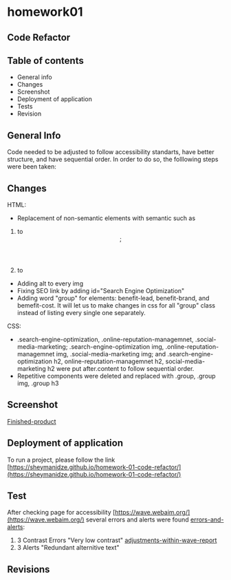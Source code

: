 # homework01
## Code Refactor

## Table of contents

* General info
* Changes
* Screenshot
* Deployment of application
* Tests
* Revision


## General Info
Code needed to be adjusted to follow accessibility standarts, have better structure, and have sequential order. In order to do so, the folllowing steps were been taken:

## Changes

HTML:
* Replacement of non-semantic elements with semantic such as 
1. <div class="header"> to <header class="header">;
2. <div class="footer"> to <footer class="footer">
* Adding alt to every img 
* Fixing SEO link by adding id="Search Engine Optimization"
* Adding word "group" for elements: benefit-lead, benefit-brand, and bemefit-cost. It will let us to make changes in css for all "group" class instead of listing every single one separately.  

CSS:
* .search-engine-optimization, .online-reputation-managemnet, .social-media-marketing; .search-engine-optimization img, .online-reputation-managemnet img, .social-media-marketing img; and .search-engine-optimization h2, online-reputation-managemnet h2, social-media-marketing h2 were put after.content to follow sequential order.
* Repetitive components were deleted and replaced with .group, .group img, .group h3


## Screenshot
 
 [Finished-product](/Users/Anastasia/homework01/assets/images/screencapture-file-Users-Anastasia-homework01-index-html-2021-02-18-15_22_32.png)

## Deployment of application
To run a project, please follow the link [https://sheymanidze.github.io/homework-01-code-refactor/](https://sheymanidze.github.io/homework-01-code-refactor/)

## Test

After checking page for accessibility [https://wave.webaim.org/](https://wave.webaim.org/) several errors and alerts were found [errors-and-alerts](./assets/images/errors-and-alerts.png):
1. 3 Contrast Errors "Very low contrast" 
[adjustments-within-wave-report](./assets/images/adjustments-within-wave.png)
2. 3 Alerts "Redundant alternitive text"

## Revisions

